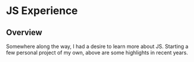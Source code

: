 # JS Experience

## Overview
Somewhere along the way, I had a desire to learn more about JS. Starting a few personal project of my own, above are some highlights in recent years.
